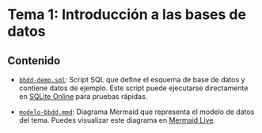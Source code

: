 # Tema 1: Introducción a las bases de datos

## Contenido

* [`bbdd-demo.sql`](./code/bbdd-demo.sql): Script SQL que define el esquema de base de datos y contiene datos de ejemplo. Este script puede ejecutarse directamente en [SQLite Online](https://sqliteonline.com/) para pruebas rápidas.

* [`modelo-bbdd.mmd`](./code/modelo-bbdd.mmd): Diagrama Mermaid que representa el modelo de datos del tema. Puedes visualizar este diagrama en [Mermaid Live](https://mermaid.live/).
